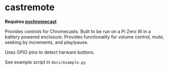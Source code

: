 # castremote

**Requires [pychromecast](https://github.com/balloob/pychromecast)**

Provides controls for Chromecasts. Built to be run on a Pi Zero W in a battery powered enclosure. Provides functionality for volume control, mute,  seeking by increments, and play/pause.

Uses GPIO pins to detect harware buttons.

See example script in `docs/example.py`
